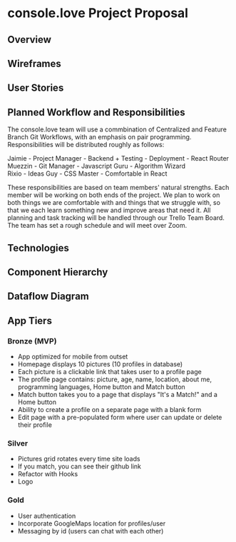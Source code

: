# console.love Project Proposal

## Overview

## Wireframes

## User Stories

## Planned Workflow and Responsibilities

The console.love team will use a commbination of Centralized and Feature Branch Git Workflows, with an emphasis on pair programming. Responsibilities will be distributed roughly as follows:

Jaimie - Project Manager - Backend + Testing - Deployment - React Router
<br>
Muezzin - Git Manager - Javascript Guru - Algorithm Wizard
<br>
Rixio - Ideas Guy - CSS Master - Comfortable in React

These responsibilities are based on team members' natural strengths. Each member will be working on both ends of the project. We plan to work on both things we are comfortable with and things that we struggle with, so that we each learn something new and improve areas that need it. All planning and task tracking will be handled through our Trello Team Board.  The team has set a rough schedule and will meet over Zoom. 

## Technologies

## Component Hierarchy

## Dataflow Diagram

## App Tiers

### Bronze (MVP)
- App optimized for mobile from outset
- Homepage displays 10 pictures (10 profiles in database)
- Each picture is a clickable link that takes user to a profile page
- The profile page contains: picture, age, name, location, about me, programming languages, Home button and Match button
- Match button takes you to a page that displays "It's a Match!" and a Home button
- Ability to create a profile on a separate page with a blank form
- Edit page with a pre-populated form where user can update or delete their profile

### Silver
- Pictures grid rotates every time site loads
- If you match, you can see their github link
- Refactor with Hooks
- Logo

### Gold
- User authentication
- Incorporate GoogleMaps location for profiles/user
- Messaging by id (users can chat with each other)
